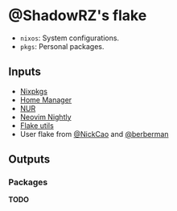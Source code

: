 # @ShadowRZ's flake

* `nixos`: System configurations.
* `pkgs`: Personal packages.

## Inputs

* [Nixpkgs](https://github.com/NixOS/nixpkgs)
* [Home Manager](https://github.com/nix-community/home-manager)
* [NUR](https://github.com/nix-community/NUR)
* [Neovim Nightly](https://github.com/nix-community/neovim-nightly-overlay)
* [Flake utils](https://github.com/numtide/flake-utils)
* User flake from [@NickCao](https://github.com/NickCao/flakes) and [@berberman](https://github.com/berberman/flakes)

## Outputs

### Packages

**TODO**
